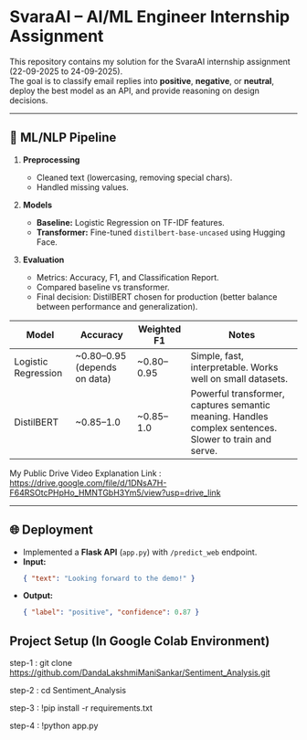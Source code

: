 # SvaraAI – AI/ML Engineer Internship Assignment

This repository contains my solution for the SvaraAI internship assignment (22-09-2025 to 24-09-2025).  
The goal is to classify email replies into **positive**, **negative**, or **neutral**, deploy the best model as an API, and provide reasoning on design decisions.  

---

## 🚀 ML/NLP Pipeline

1. **Preprocessing**  
   - Cleaned text (lowercasing, removing special chars).  
   - Handled missing values.  

2. **Models**  
   - **Baseline:** Logistic Regression on TF-IDF features.  
   - **Transformer:** Fine-tuned `distilbert-base-uncased` using Hugging Face.  

3. **Evaluation**  
   - Metrics: Accuracy, F1, and Classification Report.  
   - Compared baseline vs transformer.  
   - Final decision: DistilBERT chosen for production (better balance between performance and generalization).
  
| Model               | Accuracy                      | Weighted F1 | Notes                                                                                                  |
| ------------------- | ----------------------------- | ----------- | ------------------------------------------------------------------------------------------------------ |
| Logistic Regression | \~0.80–0.95 (depends on data) | \~0.80–0.95 | Simple, fast, interpretable. Works well on small datasets.                                             |
| DistilBERT          | \~0.85–1.0                    | \~0.85–1.0  | Powerful transformer, captures semantic meaning. Handles complex sentences. Slower to train and serve. |
  

My Public Drive Video Explanation Link : https://drive.google.com/file/d/1DNsA7H-F64RSOtcPHpHo_HMNTGbH3Ym5/view?usp=drive_link

---

## 🌐 Deployment

- Implemented a **Flask API** (`app.py`) with `/predict_web` endpoint.  
- **Input:**  
  ```json
  { "text": "Looking forward to the demo!" }
- **Output:**
  ```json
  { "label": "positive", "confidence": 0.87 }

## Project Setup (In Google Colab Environment)

step-1 : git clone https://github.com/DandaLakshmiManiSankar/Sentiment_Analysis.git

step-2 : cd Sentiment_Analysis

step-3 : !pip install -r requirements.txt

step-4 : !python app.py
